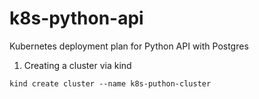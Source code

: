 # k8s-python-api
Kubernetes deployment plan for Python API with Postgres

1. Creating a cluster via kind
```
kind create cluster --name k8s-puthon-cluster
```
